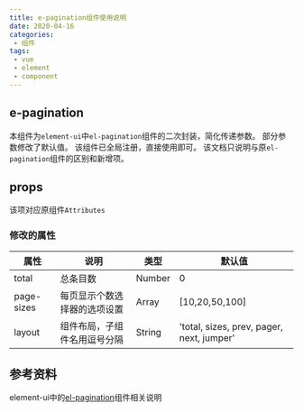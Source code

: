 ```yaml
---
title: e-pagination组件使用说明
date: 2020-04-16
categories:
 - 组件
tags:
 - vue
 - element
 - component
---
```


## e-pagination
本组件为`element-ui`中`el-pagination`组件的二次封装，简化传递参数。
部分参数修改了默认值。
该组件已全局注册，直接使用即可。
该文档只说明与原`el-pagination`组件的区别和新增项。

## props
该项对应原组件`Attributes`

### 修改的属性

属性|说明|类型|默认值
-|-|-|-
total|总条目数|Number|0
page-sizes|每页显示个数选择器的选项设置|Array|[10,20,50,100]
layout|组件布局，子组件名用逗号分隔|String|'total, sizes, prev, pager, next, jumper'

## 参考资料
element-ui中的[el-pagination](https://element.eleme.cn/#/zh-CN/component/pagination)组件相关说明

